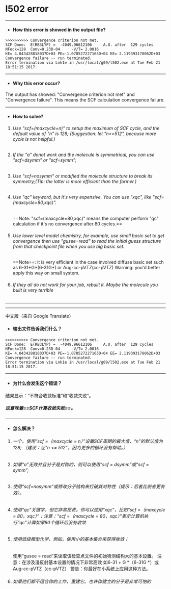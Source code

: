 # l502 error


---

- ####  How this error is showed in the output file?
```
>>>>>>>>>> Convergence criterion not met.
SCF Done:  E(RB3LYP) =  -4049.96612106     A.U. after  129 cycles
NFock=128  Conv=0.23D-04     -V/T= 2.0016
KE= 4.043428818037D+03 PE=-1.078527227163D+04 EE= 2.119393178062D+03
Convergence failure -- run terminated.
Error termination via Lnk1e in /usr/local/g09/l502.exe at Tue Feb 21 18:51:15 2017.
```

---

- ####  Why this error occur?
The output has showed: "Convergence criterion not met" and "Convergence failure".
This means the SCF calculation convergence failure.

---

- #### How to solve?

1.  ######  Use "scf=(maxcycle=n)" to setup the maximum of SCF cycle, and the default value of "n" is 128;   (Suggestion: let "n<=512", because more cycle is not helpful.)
 
1. ###### If the "a" donot work and the molecule is symmetrical, you can use "scf=dsymm" or "scf=symm";
 
1. ######  Use "scf=nosymm" or modified the molecule structure to break its symmetry;(Tip: the latter is more efficient than the former.)

1. ######  Use "qc" keyword, but it's very expensive. You can use "xqc", like "scf=(maxcycle=80,xqc)".
    ==Note: "scf=(maxcycle=80,xqc)" means the computer perform "qc" calculation 
         if it's no convergence after 80 cycles.==
1. ######  Use lower level model chemistry, for example, use small basic set to get convergence then use "gusee=read" to read the initial guess structure from that checkpoint file when you use big basic set.
	==Note==: it is very efficient in the case involved diffuse basic set such as 6-31+G*(6-31G*) or Aug-cc-pVTZ(cc-pVTZ)
	Warning: you'd better apply this way on small system.
1. ######  If they all do not work for your job, rebuilt it. Maybe the molecule you built is very terrible



---
---

中文版（来自 Google Translate）

- #### 输出文件告诉我们什么？
```
>>>>>>>>>> Convergence criterion not met.
SCF Done:  E(RB3LYP) =  -4049.96612106     A.U. after  129 cycles
NFock=128  Conv=0.23D-04     -V/T= 2.0016
KE= 4.043428818037D+03 PE=-1.078527227163D+04 EE= 2.119393178062D+03
Convergence failure -- run terminated.
Error termination via Lnk1e in /usr/local/g09/l502.exe at Tue Feb 21 18:51:15 2017.
```

---

- #### 为什么会发生这个错误？
结果显示：“不符合收敛标准”和“收敛失败”。
##### 这意味着==SCF计算收敛失败==。

---

- #### 怎么解决？

1. ######  一个。使用“scf =（maxcycle = n）”设置SCF周期的最大值，“n”的默认值为128; （建议：让“n <= 512”，因为更多的循环没有帮助。）
1. ######  如果“a”无效并且分子是对称的，则可以使用“scf = dsymm”或“scf = symm”;
1. ###### 使用“scf=nosymm”或修改分子结构来打破其对称性（提示：后者比前者更有效）。

1. ###### 使用“qc”关键字，但它非常昂贵。你可以使用“xqc”，比如“scf =（maxcycle = 80，xqc）”；注意：“scf =（maxcycle = 80，xqc）”表示计算机执行“qc”计算如果80个循环后没有收敛
1. ###### 使用低级模型化学，例如，使用小的基本集合来获得收敛；
    使用“gusee = read”来读取该检查点文件的初始猜测结构大的基本设置。
    注意：在涉及漫反射基本设置的情况下非常高效
    如6-31 + G *（6-31G *）或Aug-cc-pVTZ（cc-pVTZ）
    警告：你最好在小系统上应用这种方法。
1. ###### 如果他们都不适合你的工作，重建它。也许你建立的分子是非常可怕的